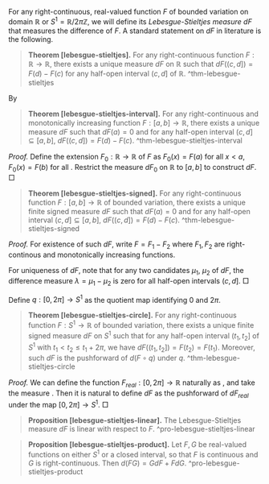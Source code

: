 For any right-continuous, real-valued function $F$ of bounded variation on domain $\mathbb{R}$ or $S^1 = \mathbb{R} / 2\pi \mathbb{Z}$, we will define its _Lebesgue-Stieltjes measure_ $dF$ that measures the difference of $F$. A standard statement on $dF$ in literature is the following.

> __Theorem [lebesgue-stieltjes].__ For any right-continuous function $F : \mathbb{R} \to \mathbb{R}$, there exists a unique measure $dF$ on $\mathbb{R}$ such that $dF((c, d]) = F(d) - F(c)$ for any half-open interval $(c, d]$ of $\mathbb{R}$.
> ^thm-lebesgue-stieltjes

By

> __Theorem [lebesgue-stieltjes-interval].__ For any right-continuous and monotonically increasing function $F : [a, b] \to \mathbb{R}$, there exists a unique measure $dF$ such that $dF(a) = 0$ and for any half-open interval $(c, d] \subseteq [a, b]$, $dF\left( (c, d] \right) = F(d) - F(c)$.
> ^thm-lebesgue-stieltjes-interval

_Proof._ Define the extension $F_0 : \mathbb{R} \to \mathbb{R}$ of $F$ as $F_0(x) = F(a)$ for all $x < a$, $F_0(x) = F(b)$ for all . Restrict the measure $dF_0$ on $\mathbb{R}$ to $[a, b]$ to construct $dF$. □

> __Theorem [lebesgue-stieltjes-signed].__ For any right-continuous function $F : [a, b] \to \mathbb{R}$ of bounded variation, there exists a unique finite signed measure $dF$ such that $dF(a) = 0$ and for any half-open interval $(c, d] \subseteq [a, b]$, $dF\left( (c, d] \right) = F(d) - F(c)$.
> ^thm-lebesgue-stieltjes-signed

_Proof._ For existence of such $dF$, write $F = F_1 - F_2$ where $F_1, F_2$ are right-continous and monotonically increasing functions.

For uniqueness of $dF$, note that for any two candidates $\mu_1$, $\mu_2$ of $dF$, the difference measure $\lambda = \mu_1 - \mu_2$ is zero for all half-open intervals $(c, d]$. □

Define $q : [0, 2\pi] \to S^1$ as the quotient map identifying $0$ and $2\pi$.

> __Theorem [lebesgue-stieltjes-circle].__ For any right-continuous function $F : S^1 \to \mathbb{R}$ of bounded variation, there exists a unique finite signed measure $dF$ on $S^1$ such that for any half-open interval $(t_1, t_2]$ of $S^1$ with $t_1 < t_2 \leq t_1 + 2\pi$, we have $dF((t_1, t_2]) = F(t_2) = F(t_1)$. Moreover, such $dF$ is the pushforward of $d(F \circ q)$ under $q$.
> ^thm-lebesgue-stieltjes-circle

_Proof._ We can define the function $F_{real} : [0, 2\pi] \to \mathbb{R}$ naturally as , and take the measure . Then it is natural to define $dF$ as the pushforward of $dF_{real}$ under the map $[0, 2\pi] \to S^1$. □

> __Proposition [lebesgue-stieltjes-linear].__ The Lebesgue-Stieltjes measure $dF$ is linear with respect to $F$.
> ^pro-lebesgue-stieltjes-linear

> __Proposition [lebesgue-stieltjes-product].__ Let $F, G$ be real-valued functions on either $S^1$ or a closed interval, so that $F$ is continuous and $G$ is right-continuous. Then $d(FG) = G dF + F dG$.
> ^pro-lebesgue-stieltjes-product



